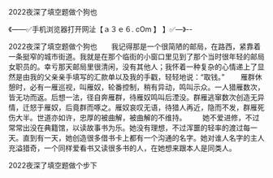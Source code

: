 2022夜深了填空题做个狗也

《——✅手机浏览器打开网沚【ａ３ｅ６. cOm 】 】✅—》--

2022夜深了填空题做个狗也　　我记得那是一个很简陋的邮局，在路西，紧靠着一条挺窄的城市街道。我就是在那个临街的小窗口里见到了那个当时很年轻的邮局女职员的。幸亏那天邮局里很清闲，没有其他人；我怀着一种复杂的心情递上了显然是由我的父亲亲手填写的汇款单以及我的手戳，轻轻地说：“取钱。”
　　雁群休憩时，必有一雁巡视，叫雁奴，轮番控制，稍有异动，鸣叫示众。一人猎雁数次，皆无功而返。后想一法，径自奔雁群，待雁奴鸣叫后湮没。群雁逃窜数次创造无异情，迁怒于雁奴，后竟群而啄之。雁奴哀叹无语，待猎人再近，隐而不发，群雁死伤大半。世道亦如许，忠厚的被曲解，被曲解的不维持。
　　她不爱进修，不过常常出没在典籍馆，以读故事书为乐。她没有理想，不过浑噩的轻率的渡过每一天。直到有一天，她创造很多借书卡上都有一个沟通的名字。她对谁人名字的主人充溢猎奇，一个同样爱看书又读很多书的人，在她想来跟本人是同类人。





2022夜深了填空题做个步下
